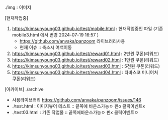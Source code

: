 ./img : 이미지

[현재작업중]
1. https://kimsunyoung03.github.io/test/mobile.html : 현재작업중인 파일 (기존 mobile3.html 에서 변경 2024-07-19 16:57 )
    - https://github.com/anvaka/panzoom 라이브러리사용
    - 현재 이슈 :: 축소시 여백이동
2. https://kimsunyoung03.github.io/test/reward01.html : 2만원 쿠폰(리워드)
3. https://kimsunyoung03.github.io/test/reward02.html : 1만원 쿠폰(리워드)
4. https://kimsunyoung03.github.io/test/reward03.html : 5천원 쿠폰(리워드)
5. https://kimsunyoung03.github.io/test/reward04.html : 타바스코 미니어처 쿠폰(리워드)


[아카이브]
./archive
- 사용라이브러리 https://github.com/anvaka/panzoom/issues/146
- ./test.html :  이미지뷰어 테스트 :: 끝쪽에 바운스가능ㅇ 핀o 클릭이벤트x
- ./test03.html : 기존 작업물 :: 끝쪽에바운스가능ㅇ 핀x 클릭이벤트ㅇ
